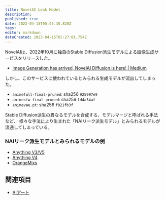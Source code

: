 ```yaml
---
title: NovelAI Leak Model
description: 
published: true
date: 2023-04-15T05:45:10.820Z
tags: 
editor: markdown
dateCreated: 2023-04-15T05:27:01.754Z
---
```


NovelAIは、2022年10月に独自のStable Diffusion派生モデルによる画像生成サービスをリリースした。

- [Image Generation has arrived, NovelAI Diffusion is here! | Medium](https://blog.novelai.net/image-generation-announcement-807b3cf0afec)

しかし、このサービスに使われているとみられる生成モデルが流出してしまった。

- `animefull-final-pruned`: sha256 `925997e9`
- `animesfw-final-pruned`: sha256 `1d4a34af`
- `animevae.pt`: sha256 `f921fb3f`

Stable Diffusion派生の異なるモデルを合成する、モデルマージと呼ばれる手法など、
様々な手法により生まれた「NAIリーク派生モデル」とみられるモデルが流通してしまっている。

### NAIリーク派生モデルとみられるモデルの例

- [Anything V3/V5](https://civitai.com/models/9409)
- [Anything V4](https://huggingface.co/andite/anything-v4.0)
- [OrangeMixs](https://huggingface.co/WarriorMama777/OrangeMixs)

## 関連項目

- [AIアート](/aiart)

